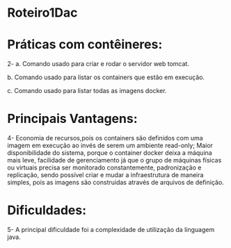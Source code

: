 # Roteiro1Dac

# Práticas com contêineres:

2- a. Comando usado para criar e rodar o servidor web tomcat.

b. Comando usado para listar os containers que estão em execução.

c. Comando usado para listar todas as imagens docker.

# Principais Vantagens:

4- Economia de recursos,pois os containers são definidos com uma imagem em execução ao invés de serem um ambiente read-only; Maior disponibilidade do sistema, porque o container docker deixa a máquina mais leve, facilidade de gerenciamento já que o grupo de máquinas físicas ou virtuais precisa ser monitorado constantemente, padronização e replicação, sendo possível criar e mudar a infraestrutura de maneira simples, pois as imagens são construidas através de arquivos de definição.

# Dificuldades:

5- A principal dificuldade foi a complexidade de utilização da linguagem java.

